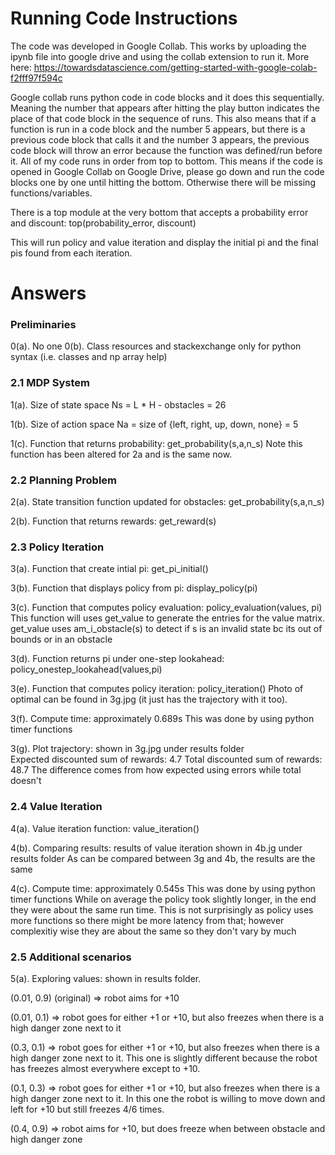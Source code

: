 # Running Code Instructions

The code was developed in Google Collab.  This works by uploading the ipynb file into google drive and using the collab extension to run it.  More here: https://towardsdatascience.com/getting-started-with-google-colab-f2fff97f594c 

Google collab runs python code in code blocks and it does this sequentially.  Meaning the number that appears after hitting the play button indicates the place of that code block in the sequence of runs.  This also means that if a function is run in a code block and the number 5 appears, but there is a previous code block that calls it and the number 3 appears, the previous code block will throw an error because the function was defined/run before it.  All of my code runs in order from top to bottom.  This means if the code is opened in Google Collab on Google Drive, please go down and run the code blocks one by one until hitting the bottom. Otherwise there will be missing functions/variables. 

There is a top module at the very bottom that accepts a probability error and discount: 
top(probability_error, discount)

This will run policy and value iteration and display the initial pi and the final pis found from each iteration. 

# Answers 

### Preliminaries 

0(a). No one 
0(b). Class resources and stackexchange only for python syntax (i.e. classes and np array help) 

### 2.1 MDP System 

1(a). Size of state space Ns = L * H - obstacles = 26

1(b). Size of action space Na = size of {left, right, up, down, none} = 5 

1(c). Function that returns probability: get_probability(s,a,n_s) 
      Note this function has been altered for 2a and is the same now.

### 2.2 Planning Problem 

2(a). State transition function updated for obstacles: get_probability(s,a,n_s) 

2(b). Function that returns rewards: get_reward(s)

### 2.3 Policy Iteration 

3(a).  Function that create intial pi: get_pi_initial()

3(b).  Function that displays policy from pi: display_policy(pi)

3(c).  Function that computes policy evaluation: policy_evaluation(values, pi)
       This function will uses get_value to generate the entries for the value matrix. 
       get_value uses am_i_obstacle(s) to detect if s is an invalid state bc its out of bounds or in an obstacle

3(d).  Function returns pi under one-step lookahead: policy_onestep_lookahead(values,pi)

3(e).  Function that computes policy iteration: policy_iteration() 
       Photo of optimal can be found in 3g.jpg (it just has the trajectory with it too). 

3(f).  Compute time: approximately 0.689s 
       This was done by using python timer functions

3(g).  Plot trajectory: shown in 3g.jpg under results folder  
       Expected discounted sum of rewards: 4.7 
       Total discounted sum of rewards: 48.7
       The difference comes from how expected using errors while total doesn't

### 2.4 Value Iteration 

4(a). Value iteration function: value_iteration()

4(b). Comparing results: results of value iteration shown in 4b.jg under results folder 
      As can be compared between 3g and 4b, the results are the same 

4(c). Compute time: approximately 0.545s
      This was done by using python timer functions
      While on average the policy took slightly longer, in the end they were about the same run time.
      This is not surprisingly as policy uses more functions so there might be more latency from that; however 
      complexitiy wise they are about the same so they don't vary by much

### 2.5 Additional scenarios 

5(a). Exploring values: shown in results folder.

(0.01, 0.9) (original) => robot aims for +10 

(0.01, 0.1) => robot goes for either +1 or +10, but also freezes when there is a high danger zone next to it 

(0.3, 0.1) => robot goes for either +1 or +10, but also freezes when there is a high danger zone next to it. This one is slightly different because the robot has freezes almost everywhere except to +10.

(0.1, 0.3) => robot goes for either +1 or +10, but also freezes when there is a high danger zone next to it. In this one the robot is willing to move down and left for +10 but still freezes 4/6 times. 

(0.4, 0.9) => robot aims for +10, but does freeze when between obstacle and high danger zone 



  

